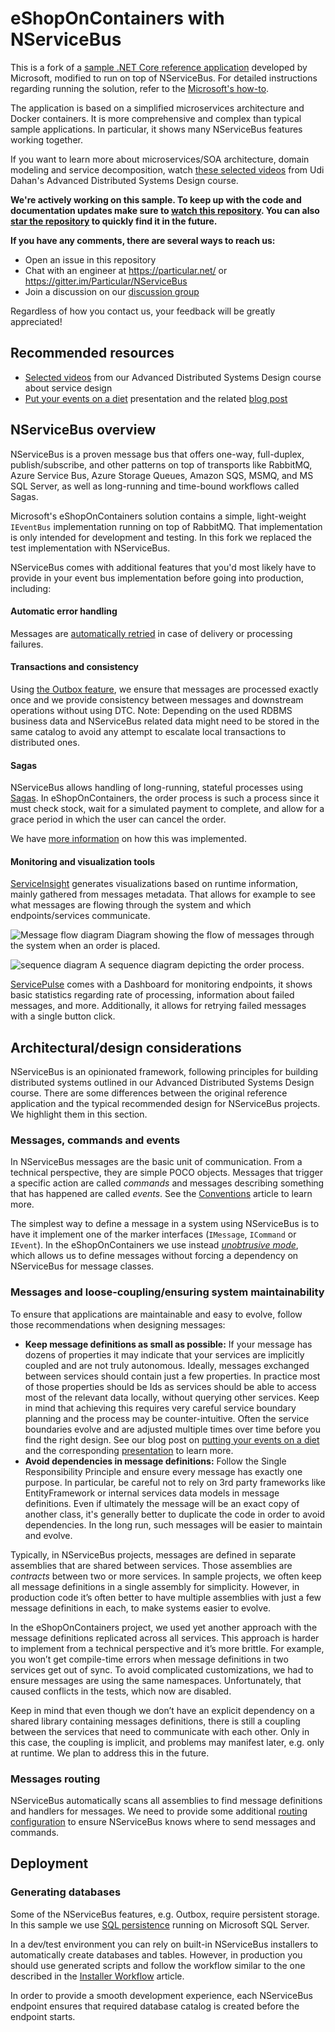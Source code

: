  # eShopOnContainers with NServiceBus

This is a fork of a [sample .NET Core reference application](https://github.com/dotnet-architecture/eShopOnContainers) developed by Microsoft, modified to run on top of NServiceBus. For detailed instructions regarding running the solution, refer to the [Microsoft's how-to](https://github.com/dotnet-architecture/eShopOnContainers/wiki/02.-Setting-eShopOnContainers-in-a-Visual-Studio-2017-environment).

The application is based on a simplified microservices architecture and Docker containers. It is more comprehensive and complex than typical sample applications. In particular, it shows many NServiceBus features working together.

If you want to learn more about microservices/SOA architecture, domain modeling and service decomposition, watch [these selected videos](http://go.particular.net/ADSD-eShopOnContainers) from Udi Dahan's Advanced Distributed Systems Design course. 

**We're actively working on this sample. To keep up with the code and documentation updates make sure to [watch this repository](https://help.github.com/articles/watching-repositories/). You can also [star the repository](https://help.github.com/articles/about-stars/) to quickly find it in the future.**

**If you have any comments, there are several ways to reach us:**

- Open an issue in this repository
- Chat with an engineer at https://particular.net/ or https://gitter.im/Particular/NServiceBus
- Join a discussion on our [discussion group](https://discuss.particular.net/)

Regardless of how you contact us, your feedback will be greatly appreciated!


## Recommended resources

- [Selected videos](http://go.particular.net/ADSD-eShopOnContainers) from our Advanced Distributed Systems Design course about service design
- [Put your events on a diet](https://skillsmatter.com/skillscasts/2990-events-diet) presentation and the related [blog post](https://particular.net/blog/putting-your-events-on-a-diet)


## NServiceBus overview

NServiceBus is a proven message bus that offers one-way, full-duplex, publish/subscribe, and other patterns on top of transports like RabbitMQ, Azure Service Bus, Azure Storage Queues, Amazon SQS, MSMQ, and MS SQL Server, as well as long-running and time-bound workflows called Sagas.

Microsoft's eShopOnContainers solution contains a simple, light-weight `IEventBus` implementation running on top of RabbitMQ. That implementation is only intended for development and testing. In this fork we replaced the test implementation with NServiceBus. 

NServiceBus comes with additional features that you'd most likely have to provide in your event bus implementation before going into production, including:

#### Automatic error handling

Messages are [automatically retried](https://docs.particular.net/nservicebus/recoverability/) in case of delivery or processing failures.

#### Transactions and consistency

Using [the Outbox feature](https://docs.particular.net/nservicebus/outbox/), we ensure that messages are processed exactly once and we provide consistency between messages and downstream operations without using DTC. Note: Depending on the used RDBMS business data and NServiceBus related data might need to be stored in the same catalog to avoid any attempt to escalate local transactions to distributed ones.

#### Sagas

NServiceBus allows handling of long-running, stateful processes using [Sagas](https://docs.particular.net/nservicebus/sagas/). In eShopOnContainers, the order process is such a process since it must check stock, wait for a simulated payment to complete, and allow for a grace period in which the user can cancel the order.

We have [more information](/readme/graceperiod.md) on how this was implemented.

#### Monitoring and visualization tools

[ServiceInsight](https://docs.particular.net/serviceinsight/) generates visualizations based on runtime information, mainly gathered from messages metadata. That allows for example to see what messages are flowing through the system and which endpoints/services communicate.

![Message flow diagram](/readme/serviceinsight-flowdiagram-01.png)
Diagram showing the flow of messages through the system when an order is placed.

![sequence diagram](/readme/serviceinsight-sequencediagram-01.png)
A sequence diagram depicting the order process.

[ServicePulse](https://docs.particular.net/servicepulse/) comes with a Dashboard for monitoring endpoints, it shows basic statistics regarding rate of processing, information about failed messages, and more. Additionally, it allows for retrying failed messages with a single button click.


## Architectural/design considerations

NServiceBus is an opinionated framework, following principles for building distributed systems outlined in our Advanced Distributed Systems Design course. There are some differences between the original reference application and the typical recommended design for NServiceBus projects. We highlight them in this section.


### Messages, commands and events

In NServiceBus messages are the basic unit of communication. From a technical perspective, they are simple POCO objects. Messages that trigger a specific action are called _commands_ and messages describing something that has happened are called _events_. See the [Conventions](https://docs.particular.net/nservicebus/messaging/conventions) article to learn more.

The simplest way to define a message in a system using NServiceBus is to have it implement one of the marker interfaces (`IMessage`, `ICommand` or `IEvent`). In the eShopOnContainers we use instead [_unobtrusive mode_](https://docs.particular.net/nservicebus/messaging/unobtrusive-mode), which allows us to define messages without forcing a dependency on NServiceBus for message classes.


### Messages and loose-coupling/ensuring system maintainability

To ensure that applications are maintainable and easy to evolve, follow those recommendations when designing messages:

- **Keep message definitions as small as possible:** If your message has dozens of properties it may indicate that your services are implicitly coupled and are not truly autonomous. Ideally, messages exchanged between services should contain just a few properties. In practice most of those properties should be Ids as services should be able to access most of the relevant data locally, without querying other services. Keep in mind that achieving this requires very careful service boundary planning and the process may be counter-intuitive. Often the service boundaries evolve and are adjusted multiple times over time before you find the right design. See our blog post on [putting your events on a diet](https://particular.net/blog/putting-your-events-on-a-diet) and the corresponding [presentation](https://skillsmatter.com/skillscasts/2990-events-diet) to learn more.
- **Avoid dependencies in message definitions:** Follow the Single Responsibility Principle and ensure every message has exactly one purpose. In particular, be careful not to rely on 3rd party frameworks like EntityFramework or internal services data models in message definitions. Even if ultimately the message will be an exact copy of another class, it's generally better to duplicate the code in order to avoid dependencies. In the long run, such messages will be easier to maintain and evolve.

Typically, in NServiceBus projects, messages are defined in separate assemblies that are shared between services. Those assemblies are _contracts_ between two or more services. In sample projects, we often keep all message definitions in a single assembly for simplicity. However, in production code it’s often better to have multiple assemblies with just a few message definitions in each, to make systems easier to evolve.

In the eShopOnContainers project, we used yet another approach with the message definitions replicated across all services. This approach is harder to implement from a technical perspective and it’s more brittle. For example, you won’t get compile-time errors when message definitions in two services get out of sync. To avoid complicated customizations, we had to ensure messages are using the same namespaces. Unfortunately, that caused conflicts in the tests, which now are disabled.

Keep in mind that even though we don’t have an explicit dependency on a shared library containing messages definitions, there is still a coupling between the services that need to communicate with each other. Only in this case, the coupling is implicit, and problems may manifest later, e.g. only at runtime. We plan to address this in the future.

### Messages routing

NServiceBus automatically scans all assemblies to find message definitions and handlers for messages. We need to provide some additional [routing configuration](https://docs.particular.net/nservicebus/messaging/routing) to ensure NServiceBus knows where to send messages and commands.


## Deployment

### Generating databases

Some of the NServiceBus features, e.g. Outbox, require persistent storage. In this sample we use [SQL persistence](https://docs.particular.net/persistence/sql/) running on Microsoft SQL Server.

In a dev/test environment you can rely on built-in NServiceBus installers to automatically create databases and tables. However, in production you should use generated scripts and follow the workflow similar to the one described in the [Installer Workflow](https://docs.particular.net/persistence/sql/installer-workflow) article.

In order to provide a smooth development experience, each NServiceBus endpoint ensures that required database catalog is created before the endpoint starts.
